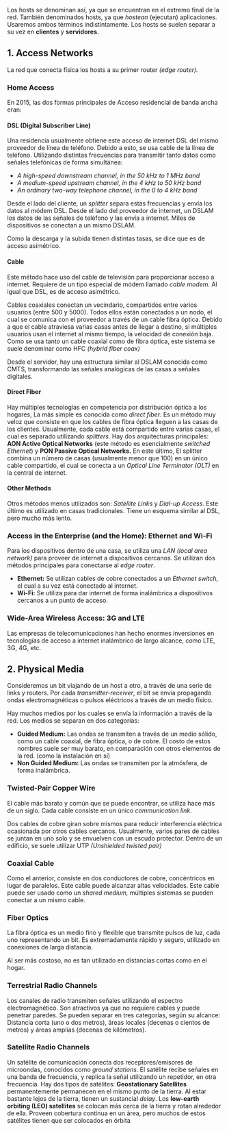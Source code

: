 Los hosts se denominan así, ya que se encuentran en el extremo final de la red. También denominados hosts, ya que *hostean* (ejecutan) aplicaciones. Usaremos ambos términos indistintamente. Los hosts se suelen separar a su vez en **clientes** y **servidores.**

## 1. Access Networks

La red que conecta física los hosts a su primer router *(edge router).*

### Home Access

En 2015, las dos formas principales de Acceso residencial de banda ancha eran:

#### DSL (Digital Subscriber Line)

Una residencia usualmente obtiene este acceso de internet DSL del mismo proveedor de línea de teléfono. Debido a esto, se usa cable de la línea de teléfono. Utilizando distintas frecuencias para transmitir tanto datos como señales telefónicas de forma simultánea:

- *A high-speed downstream channel, in the 50 kHz to 1 MHz band*
- *A medium-speed upstream channel, in the 4 kHz to 50 kHz band*
- *An ordinary two-way telephone channel, in the 0 to 4 kHz band*

Desde el lado del cliente, un *splitter* separa estas frecuencias y envía los datos al módem DSL. Desde el lado del proveedor de internet, un DSLAM los datos de las señales de teléfono y las envía a internet. Miles de dispositivos se conectan a un mismo DSLAM.

Como la descarga y la subida tienen distintas tasas, se dice que es de acceso asimétrico.

#### Cable

Este método hace uso del cable de televisión para proporcionar acceso a internet. Requiere de un tipo especial de módem llamado *cable modem*. Al igual que DSL, es de acceso asimétrico.

Cables coaxiales conectan un vecindario, compartidos entre varios usuarios (entre 500 y 5000). Todos ellos están conectados a un nodo, el cual se comunica con el proveedor a través de un cable fibra óptica. Debido a que el cable atraviesa varias casas antes de llegar a destino, si múltiples usuarios usan el internet al mismo tiempo, la velocidad de conexión baja. Como se usa tanto un cable coaxial como de fibra óptica, este sistema se suele denominar como HFC *(hybrid fiber coax)*

Desde el servidor, hay una estructura similar al DSLAM conocida como CMTS, transformando las señales analógicas de las casas a señales digitales.

#### Direct Fiber

Hay múltiples tecnologías en competencia por distribución óptica a los hogares, La más simple es conocida como *direct fiber*. Es un método muy veloz que consiste en que los cables de fibra óptica lleguen a las casas de los clientes. Usualmente, cada cable está compartido entre varias casas, el cual es separado utilizando *splitters.* Hay dos arquitecturas principales: **AON Active Optical Networks** (este método es esencialmente *switched Ethernet*) y **PON Passive Optical Networks.** En este último, El splitter combina un número de casas (usualmente menor que 100) en un único cable compartido, el cual se conecta a un *Optical Line Terminator (OLT)* en la central de internet.

#### Other Methods

Otros métodos menos utilizados son: *Satellite Links* y *Dial-up Access.* Este último es utilizado en casas tradicionales. Tiene un esquema similar al DSL, pero mucho más lento.

### Access in the Enterprise (and the Home): Ethernet and Wi-Fi

Para los dispositivos dentro de una casa, se utiliza una *LAN (local area network)* para proveer de internet a dispositivos cercanos. Se utilizan dos métodos principales para conectarse al *edge router*.

- **Ethernet:** Se utilizan cables de cobre conectados a un *Ethernet switch,* el cual a su vez está conectado al internet.
- **Wi-Fi:** Se utiliza para dar internet de forma inalámbrica a dispositivos cercanos a un punto de acceso.

### Wide-Area Wireless Access: 3G and LTE

Las empresas de telecomunicaciones han hecho enormes inversiones en tecnologías de acceso a internet inalámbrico de largo alcance, como LTE, 3G, 4G, etc.

## 2. Physical Media

Consideremos un bit viajando de un host a otro, a través de una serie de links y routers. Por cada *transmitter-receiver*, el bit se envía propagando ondas electromagnéticas o pulsos eléctricos a través de un medio físico.

Hay muchos medios por los cuales se envía la información a través de la red. Los medios se separan en dos categorías:

- **Guided Medium:** Las ondas se transmiten a través de un medio sólido, como un cable coaxial, de fibra óptica, o de cobre. El costo de estos nombres suele ser muy barato, en comparación con otros elementos de la red. (como la instalación en sí)
- **Non Guided Medium:** Las ondas se transmiten por la atmósfera, de forma inalámbrica.

### Twisted-Pair Copper Wire

El cable más barato y común que se puede encontrar, se utiliza hace más de un siglo. Cada cable consiste en un único *communication link*.

Dos cables de cobre giran sobre mismos para reducir interferencia eléctrica ocasionada por otros cables cercanos. Usualmente, varios pares de cables se juntan en uno solo y se envuelven con un escudo protector. Dentro de un edificio, se suele utilizar UTP *(Unshielded twisted pair)*

### Coaxial Cable

Como el anterior, consiste en dos conductores de cobre, concéntricos en lugar de paralelos. Este cable puede alcanzar altas velocidades. Este cable puede ser usado como un *shared medium,* múltiples sistemas se pueden conectar a un mismo cable.

### Fiber Optics

La fibra óptica es un medio fino y flexible que transmite pulsos de luz, cada uno representando un bit. Es extremadamente rápido y seguro, utilizado en conexiones de larga distancia.

Al ser más costoso, no es tan utilizado en distancias cortas como en el hogar.

### Terrestrial Radio Channels

Los canales de radio transmiten señales utilizando el espectro electromagnético. Son atractivos ya que no requiere cables y puede penetrar paredes. Se pueden separar en tres categorías, según su alcance: Distancia corta (uno o dos metros), áreas locales (decenas o cientos de metros) y áreas amplias (decenas de kilómetros).

### Satellite Radio Channels

Un satélite de comunicación conecta dos receptores/emisores de microondas, conocidos como *ground stations*. El satélite recibe señales en una banda de frecuencia, y replica la señal utilizando un repetidor, en otra frecuencia. Hay dos tipos de satélites: **Geostationary Satellites** permanentemente permanecen en el mismo punto de la tierra. Al estar bastante lejos de la tierra, tienen un sustancial *delay*. Los **low-earth orbiting (LEO) satellites** se colocan más cerca de la tierra y rotan alrededor de ella. Proveen cobertura continua en un área, pero muchos de estos satélites tienen que ser colocados en órbita
